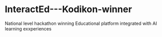 # InteractEd---Kodikon-winner
National level hackathon winning Educational platform integrated with AI learning exxperiences
